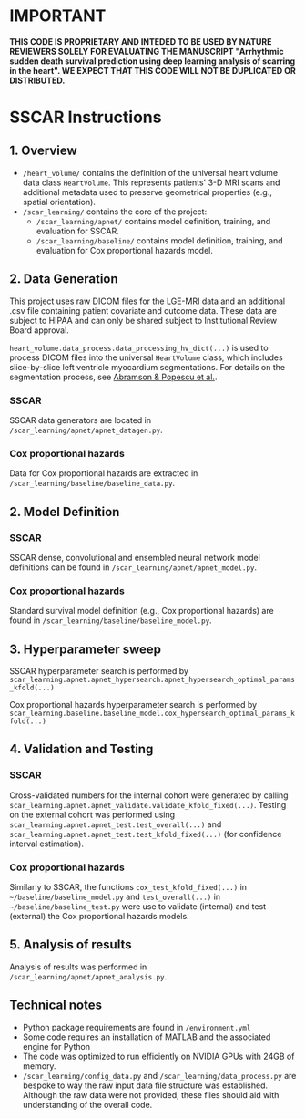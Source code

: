 # IMPORTANT
#### THIS CODE IS PROPRIETARY AND INTEDED TO BE USED BY NATURE REVIEWERS SOLELY FOR EVALUATING THE MANUSCRIPT "Arrhythmic sudden death survival prediction using deep learning analysis of scarring in the heart". WE EXPECT THAT THIS CODE WILL NOT BE DUPLICATED OR DISTRIBUTED. 


# SSCAR Instructions

## 1. Overview
* `/heart_volume/` contains the definition of the universal heart volume data class `HeartVolume`. This represents patients' 3-D MRI scans and additional metadata used to preserve geometrical properties (e.g., spatial orientation).
* `/scar_learning/` contains the core of the project:
    - `/scar_learning/apnet/` contains model definition, training, and evaluation for SSCAR.
    - `/scar_learning/baseline/` contains model definition, training, and evaluation for Cox proportional hazards model.
    

## 2. Data Generation
This project uses raw DICOM files for the LGE-MRI data and an additional .csv file containing patient covariate and outcome data. These data are subject to HIPAA and can only be shared subject to Institutional Review Board approval. 

`heart_volume.data_process.data_processing_hv_dict(...)` is used to process DICOM files into the universal `HeartVolume` class, which includes slice-by-slice left ventricle myocardium segmentations. For details on the segmentation process, see [Abramson & Popescu et al.][1].

### SSCAR 
SSCAR data generators are located in `/scar_learning/apnet/apnet_datagen.py`. 

### Cox proportional hazards
Data for Cox proportional hazards are extracted in `/scar_learning/baseline/baseline_data.py`. 


## 2. Model Definition
### SSCAR
SSCAR dense, convolutional and ensembled neural network model definitions can be found in `/scar_learning/apnet/apnet_model.py`.

### Cox proportional hazards
Standard survival model definition (e.g., Cox proportional hazards) are found in `/scar_learning/baseline/baseline_model.py`.


## 3. Hyperparameter sweep
SSCAR hyperparameter search is performed by `scar_learning.apnet.apnet_hypersearch.apnet_hypersearch_optimal_params_kfold(...)`

Cox proportional hazards hyperparameter search is performed by `scar_learning.baseline.baseline_model.cox_hypersearch_optimal_params_kfold(...)`


## 4. Validation and Testing
### SSCAR 
Cross-validated numbers for the internal cohort were generated by calling `scar_learning.apnet.apnet_validate.validate_kfold_fixed(...)`. Testing on the external cohort was performed using `scar_learning.apnet.apnet_test.test_overall(...)` and `scar_learning.apnet.apnet_test.test_kfold_fixed(...)` (for confidence interval estimation).   

### Cox proportional hazards
Similarly to SSCAR, the functions `cox_test_kfold_fixed(...)` in `~/baseline/baseline_model.py` and `test_overall(...)` in `~/baseline/baseline_test.py` were use to validate (internal) and test (external) the Cox proportional hazards models. 


## 5. Analysis of results
Analysis of results was performed in `/scar_learning/apnet/apnet_analysis.py`.


## Technical notes
* Python package requirements are found in `/environment.yml`
* Some code requires an installation of MATLAB and the associated engine for Python
* The code was optimized to run efficiently on NVIDIA GPUs with 24GB of memory.
* `/scar_learning/config_data.py` and `/scar_learning/data_process.py` are bespoke to way the raw input data file structure was established. Although the raw data were not provided, these files should aid with understanding of the overall code.

[1]: https://arxiv.org/abs/2010.11081
